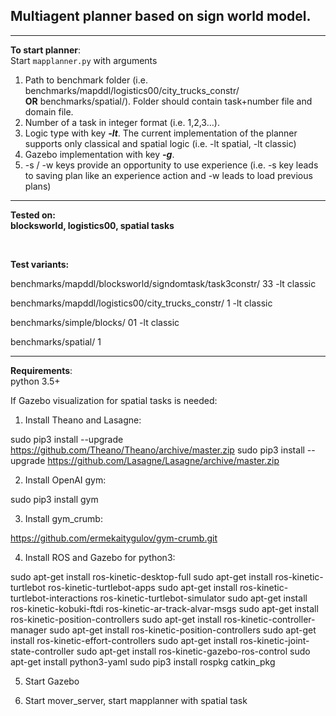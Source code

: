 <h2><a id="Multiagent_planner_based_on_sign_world_model_0"></a>Multiagent planner based on sign world model.</h2>
<hr>
<p><strong>To start planner</strong>:<br>
Start <code>mapplanner.py</code> with arguments</p>
<ol>
<li>Path to benchmark folder (i.e. benchmarks/mapddl/logistics00/city_trucks_constr/<br>
<strong>OR</strong> benchmarks/spatial/). Folder should contain task+number file and domain file.</li>
<li>Number of a task in integer format (i.e. 1,2,3…).</li>
<li>Logic type with key <strong><em>-lt</em></strong>. The current implementation of the planner supports only classical and spatial logic (i.e. -lt spatial, -lt classic)</li>
<li>Gazebo implementation with key <strong><em>-g</em></strong>.</li>
<li>-s / -w keys provide an opportunity to use experience (i.e. -s key leads to saving plan like an experience action and -w leads to load previous plans)</li>
</ol>
<hr>
<b><p><strong>Tested on</strong>:<br>
blocksworld, logistics00, spatial tasks</p></b> <br>

<b>Test variants:</b>

benchmarks/mapddl/blocksworld/signdomtask/task3constr/ 33 -lt classic

benchmarks/mapddl/logistics00/city_trucks_constr/ 1 -lt classic

benchmarks/simple/blocks/ 01 -lt classic

benchmarks/spatial/ 1
<br>
<hr>
<p><strong>Requirements</strong>:<br>
python 3.5+</p>


If Gazebo visualization for spatial tasks is needed:

1. Install Theano and Lasagne:

sudo pip3 install --upgrade https://github.com/Theano/Theano/archive/master.zip
sudo pip3 install --upgrade https://github.com/Lasagne/Lasagne/archive/master.zip

2. Install OpenAI gym:

sudo pip3 install gym

3. Install gym_crumb:

https://github.com/ermekaitygulov/gym-crumb.git

4. Install ROS and Gazebo for python3:

sudo apt-get install ros-kinetic-desktop-full
sudo apt-get install ros-kinetic-turtlebot ros-kinetic-turtlebot-apps
sudo apt-get install ros-kinetic-turtlebot-interactions ros-kinetic-turtlebot-simulator
sudo apt-get install ros-kinetic-kobuki-ftdi ros-kinetic-ar-track-alvar-msgs
sudo apt-get install ros-kinetic-position-controllers
sudo apt-get install ros-kinetic-controller-manager
sudo apt-get install ros-kinetic-position-controllers
sudo apt-get install ros-kinetic-effort-controllers
sudo apt-get install ros-kinetic-joint-state-controller
sudo apt-get install ros-kinetic-gazebo-ros-control
sudo apt-get install python3-yaml
sudo pip3 install rospkg catkin_pkg

5. Start Gazebo

5. Start mover_server, start mapplanner with spatial task